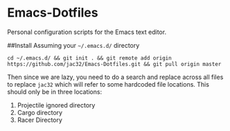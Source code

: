 # Emacs-Dotfiles
Personal configuration scripts for the Emacs text editor.

##Install
Assuming your `~/.emacs.d/` directory
```
cd ~/.emacs.d/ && git init . && git remote add origin https://github.com/jac32/Emacs-Dotfiles.git && git pull origin master
```
Then since we are lazy, you need to do a search and replace across all files to replace `jac32` which will refer to some hardcoded file locations. This should only be in three locations:
1. Projectile ignored directory
2. Cargo directory
3. Racer Directory
